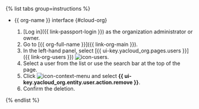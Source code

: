 {% list tabs group=instructions %}

- {{ org-name }} interface {#cloud-org}

   1. [Log in]({{ link-passport-login }}) as the organization administrator or owner.
   1. Go to [{{ org-full-name }}]({{ link-org-main }}).
   1. In the left-hand panel, select [{{ ui-key.yacloud_org.pages.users }}]({{ link-org-users }}) ![icon-users](../../_assets/console-icons/person.svg).
   1. Select a user from the list or use the search bar at the top of the page.
   1. Click ![icon-context-menu](../../_assets/console-icons/ellipsis.svg) and select **{{ ui-key.yacloud_org.entity.user.action.remove }}**.
   1. Confirm the deletion.

{% endlist %}